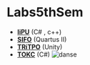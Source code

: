 # Labs5thSem
* [**IiPU**](./IiPU) (C# , c++)
* [**SIFO**](./SIFO) (Quartus II)
* [**TRiTPO**](./TRiTPO) (Unity)
* [**TOKC**](./ТОКС) (C#)
![danse](https://i.gifer.com/embedded/download/2Fwy.gif)